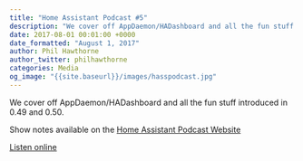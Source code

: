 ```yaml
---
title: "Home Assistant Podcast #5"
description: "We cover off AppDaemon/HADashboard and all the fun stuff introduced in 0.49 and 0.50"
date: 2017-08-01 00:01:00 +0000
date_formatted: "August 1, 2017"
author: Phil Hawthorne
author_twitter: philhawthorne
categories: Media
og_image: "{{site.baseurl}}/images/hasspodcast.jpg"
---
```


We cover off AppDaemon/HADashboard and all the fun stuff introduced in 0.49 and 0.50.

Show notes available on the [Home Assistant Podcast Website](https://hasspodcast.io/ha005/)

[Listen online][episode]

[episode]: https://hasspodcast.io/ha005/
